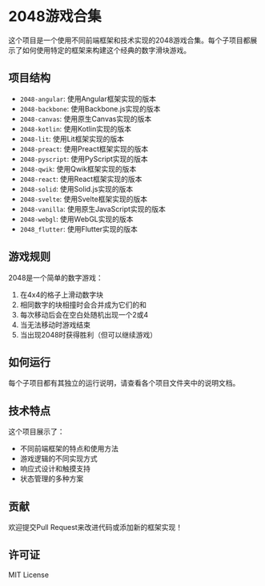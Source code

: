 # 2048游戏合集

这个项目是一个使用不同前端框架和技术实现的2048游戏合集。每个子项目都展示了如何使用特定的框架来构建这个经典的数字滑块游戏。

## 项目结构

- `2048-angular`: 使用Angular框架实现的版本
- `2048-backbone`: 使用Backbone.js实现的版本
- `2048-canvas`: 使用原生Canvas实现的版本
- `2048-kotlin`: 使用Kotlin实现的版本
- `2048-lit`: 使用Lit框架实现的版本
- `2048-preact`: 使用Preact框架实现的版本
- `2048-pyscript`: 使用PyScript实现的版本
- `2048-qwik`: 使用Qwik框架实现的版本
- `2048-react`: 使用React框架实现的版本
- `2048-solid`: 使用Solid.js实现的版本
- `2048-svelte`: 使用Svelte框架实现的版本
- `2048-vanilla`: 使用原生JavaScript实现的版本
- `2048-webgl`: 使用WebGL实现的版本
- `2048_flutter`: 使用Flutter实现的版本

## 游戏规则

2048是一个简单的数字游戏：

1. 在4x4的格子上滑动数字块
2. 相同数字的块相撞时会合并成为它们的和
3. 每次移动后会在空白处随机出现一个2或4
4. 当无法移动时游戏结束
5. 当出现2048时获得胜利（但可以继续游戏）

## 如何运行

每个子项目都有其独立的运行说明，请查看各个项目文件夹中的说明文档。

## 技术特点

这个项目展示了：
- 不同前端框架的特点和使用方法
- 游戏逻辑的不同实现方式
- 响应式设计和触摸支持
- 状态管理的多种方案

## 贡献

欢迎提交Pull Request来改进代码或添加新的框架实现！

## 许可证

MIT License